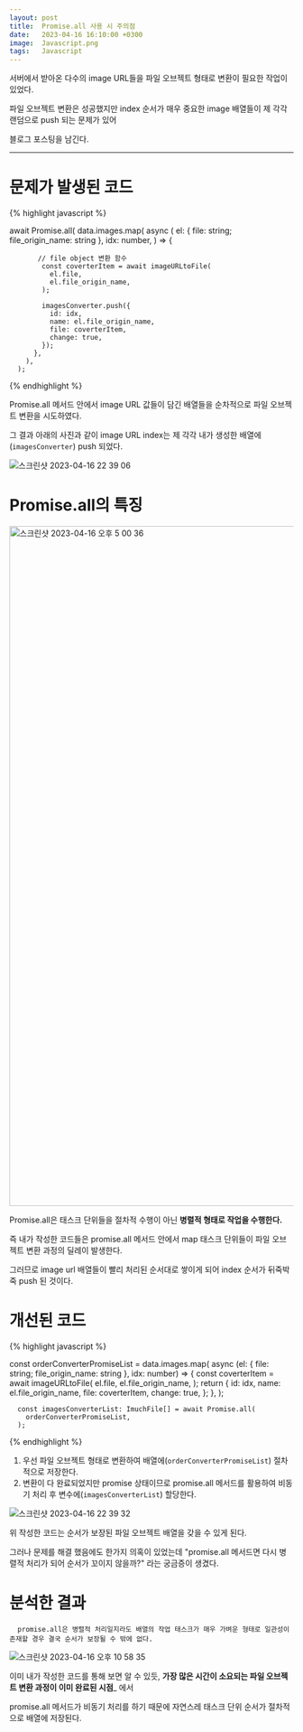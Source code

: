 ```yaml
---
layout: post
title:  Promise.all 사용 시 주의점
date:   2023-04-16 16:10:00 +0300
image:  Javascript.png
tags:   Javascript
---
```



서버에서 받아온 다수의 image URL들을 파일 오브젝트 형태로 변환이 필요한 작업이 있었다.

파일 오브젝트 변환은 성공했지만 index 순서가 매우 중요한 image 배열들이 제 각각 랜덤으로 push 되는 문제가 있어

블로그 포스팅을 남긴다.

---

# 문제가 발생된 코드

{% highlight javascript %}

   await Promise.all(
        data.images.map(
          async (
            el: { file: string; file_origin_name: string },
            idx: number,
          ) => {
           
           // file object 변환 함수
            const coverterItem = await imageURLtoFile(
              el.file,
              el.file_origin_name,
            );

            imagesConverter.push({
              id: idx,
              name: el.file_origin_name,
              file: coverterItem,
              change: true,
            });
          },
        ),
      );

{% endhighlight %}


Promise.all 메서드 안에서 image URL 값들이 담긴 배열들을 순차적으로 파일 오브젝트 변환을 시도하였다.

그 결과 아래의 사진과 같이 image URL index는 제 각각 내가 생성한 배열에(```imagesConverter```) push 되었다.

![스크린샷 2023-04-16 22 39 06](https://user-images.githubusercontent.com/78064720/232316086-91ea2be4-ef65-4588-a972-1c1745b62d5d.png)


# Promise.all의 특징

<img width="1204" alt="스크린샷 2023-04-16 오후 5 00 36" src="https://user-images.githubusercontent.com/78064720/232283656-da9324b2-38a9-4df1-8f61-7ae925b9b7ae.png">

Promise.all은 태스크 단위들을 절차적 수행이 아닌 __병렬적 형태로 작업을 수행한다.__

즉 내가 작성한 코드들은 promise.all 메서드 안에서 map 태스크 단위들이 파일 오브젝트 변환 과정의 딜레이 발생한다.

그러므로 image url 배열들이 빨리 처리된 순서대로 쌓이게 되어 index 순서가 뒤죽박죽 push 된 것이다.


# 개선된 코드

{% highlight javascript %}

   const orderConverterPromiseList = data.images.map(
        async (el: { file: string; file_origin_name: string }, idx: number) => {
          const coverterItem = await imageURLtoFile(
            el.file,
            el.file_origin_name,
          );
          return {
            id: idx,
            name: el.file_origin_name,
            file: coverterItem,
            change: true,
          };
        },
      );

      const imagesConverterList: ImuchFile[] = await Promise.all(
        orderConverterPromiseList,
      );

{% endhighlight %}


1. 우선 파일 오브젝트 형태로 변환하여 배열에(```orderConverterPromiseList```) 절차적으로 저장한다.
2. 변환이 다 완료되었지만 promise<Fullfilled> 상태이므로 promise.all 메서드를 활용하여 비동기 처리 후 변수에(```imagesConverterList```) 할당한다.
  
![스크린샷 2023-04-16 22 39 32](https://user-images.githubusercontent.com/78064720/232316125-53c5c1a8-4207-4f8c-8941-c8ae27145c2d.png)

위 작성한 코드는 순서가 보장된 파일 오브젝트 배열을 갖을 수 있게 된다.

그러나 문제를 해결 했음에도 한가지 의혹이 있었는데 "promise.all 메서드면 다시 병렬적 처리가 되어 순서가 꼬이지 않을까?" 라는 궁금증이 생겼다.

# 분석한 결과
  
```
  promise.all은 병렬적 처리일지라도 배열의 작업 태스크가 매우 가벼운 형태로 일관성이 존재할 경우 결국 순서가 보장될 수 밖에 없다.
```
  
![스크린샷 2023-04-16 오후 10 58 35](https://user-images.githubusercontent.com/78064720/232316301-1fc7593f-5421-47c5-9098-15c0f7ee4eff.png)
  
이미 내가 작성한 코드를 통해 보면 알 수 있듯, __가장 많은 시간이 소요되는 파일 오브젝트 변환 과정이 이미 완료된 시점___ 에서
  
promise.all 메서드가 비동기 처리를 하기 때문에 자연스레 태스크 단위 순서가 절차적으로 배열에 저장된다.

  


  
  
  
  

